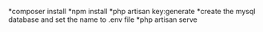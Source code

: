 *composer install
*npm install
*php artisan key:generate
*create the mysql database and set the name to .env file
*php artisan serve
